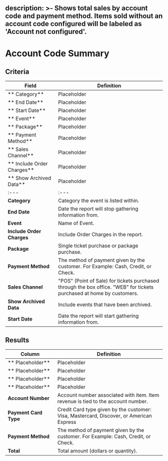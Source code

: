 description: >-
  Shows total sales by account code and payment method. Items sold without an
  account code configured will be labeled as 'Account not configured'.
---

# Account Code Summary

## Criteria

| **Field** | **Definition** |
| --- | --- |
| ** Category** | Placeholder |
| ** End Date** | Placeholder |
| ** Start Date** | Placeholder |
| ** Event** | Placeholder |
| ** Package** | Placeholder |
| ** Payment Method** | Placeholder |
| ** Sales Channel** | Placeholder |
| ** Include Order Charges** | Placeholder |
| ** Show Archived Data** | Placeholder |
| :--- | :--- |
| **Category** | Category the event is listed within. |
| **End Date** | Date the report will stop gathering information from. |
| **Event** | Name of Event. |
| **Include Order Charges** | Include Order Charges in the report. |
| **Package** | Single ticket purchase or package purchase. |
| **Payment Method** | The method of payment given by the customer. For Example: Cash, Credit, or Check. |
| **Sales Channel** | "POS" \(Point of Sale\) for tickets purchased through the box office. "WEB" for tickets purchased at home by customers. |
| **Show Archived Data** | Include events that have been archived. |
| **Start Date** | Date the report will start gathering information from. |

## Results

| **Column** | **Definition** |
| --- | --- |
| ** Placeholder** | Placeholder |
| ** Placeholder** | Placeholder |
| ** Placeholder** | Placeholder |
| ** Placeholder** | Placeholder || :--- | :--- |
| **Account Number** | Account number associated with item. Item revenue is tied to the account number. |
| **Payment Card Type** | Credit Card type given by the customer: Visa, Mastercard, Discover, or American Express |
| **Payment Method** | The method of payment given by the customer. For Example: Cash, Credit, or Check. |
| **Total** | Total amount \(dollars or quantity\). |
